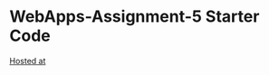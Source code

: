# WebApps-Assignment-5 Starter Code
[Hosted at](https://44-563-web-apps-s22.github.io/webapps-s22-assignment-5-GopijaVenepalli/play.html)